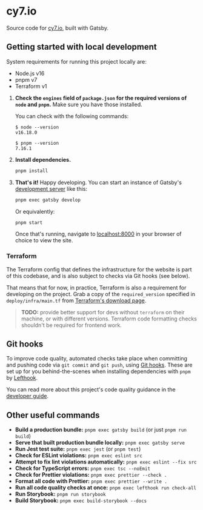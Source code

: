 # cy7.io

Source code for [cy7.io](https://cy7.io), built with Gatsby.

## Getting started with local development

System requirements for running this project locally are:

- Node.js v16
- pnpm v7
- Terraform v1

1. **Check the `engines` field of `package.json` for the required versions of `node` and `pnpm`.** Make sure you have those installed.

   You can check with the following commands:

   ```
   $ node --version
   v16.18.0

   $ pnpm --version
   7.16.1
   ```

2. **Install dependencies.**

   ```bash
   pnpm install
   ```

3. **That's it!** Happy developing. You can start an instance of Gatsby's [development server](https://www.gatsbyjs.com/docs/tutorial/part-1/#run-your-site-locally) like this:

   ```bash
   pnpm exec gatsby develop
   ```

   Or equivalently:

   ```bash
   pnpm start
   ```

   Once that's running, navigate to [localhost:8000](http://localhost:8000/) in your browser of choice to view the site.

### Terraform

The Terraform config that defines the infrastructure for the website is part of this codebase, and is also subject to checks via Git hooks (see below).

That means that for now, in practice, Terraform is also a requirement for developing on the project. Grab a copy of the `required_version` specified in `deploy/infra/main.tf` from [Terraform's download page](https://www.terraform.io/downloads.html).

> **TODO:** provide better support for devs without `terraform` on their machine, or with different versions. Terraform code formatting checks shouldn't be required for frontend work.

## Git hooks

To improve code quality, automated checks take place when committing and pushing code via `git commit` and `git push`, using [Git hooks](https://www.atlassian.com/git/tutorials/git-hooks). These are set up for you behind-the-scenes when installing dependencies with `pnpm` by [Lefthook](https://github.com/evilmartians/lefthook).

You can read more about this project's code quality guidance in the [developer guide](https://storybook.cy7.io/?path=/docs/guides-code-quality--page).

## Other useful commands

- **Build a production bundle:** `pnpm exec gatsby build` (or just `pnpm run build`)
- **Serve that built production bundle locally:** `pnpm exec gatsby serve`
- **Run Jest test suite:** `pnpm exec jest` (or `pnpm test`)
- **Check for ESLint violations:** `pnpm exec eslint src`
- **Attempt to fix lint violations automatically:** `pnpm exec eslint --fix src`
- **Check for TypeScript errors:** `pnpm exec tsc --noEmit`
- **Check for Prettier violations:** `pnpm exec prettier --check .`
- **Format all code with Prettier:** `pnpm exec prettier --write .`
- **Run all code quality checks at once:** `pnpm exec lefthook run check-all`
- **Run Storybook:** `pnpm run storybook`
- **Build Storybook:** `pnpm exec build-storybook --docs`
